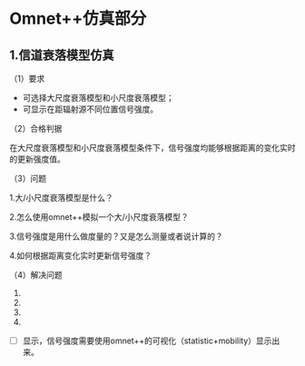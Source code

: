 # Omnet++仿真部分

## 1.信道衰落模型仿真

（1）要求

- 可选择大尺度衰落模型和小尺度衰落模型；
- 可显示在距辐射源不同位置信号强度。

（2）合格判据

在大尺度衰落模型和小尺度衰落模型条件下，信号强度均能够根据距离的变化实时的更新强度值。

（3）问题

1.大/小尺度衰落模型是什么？

2.怎么使用omnet++模拟一个大/小尺度衰落模型？

3.信号强度是用什么做度量的？又是怎么测量或者说计算的？

4.如何根据距离变化实时更新信号强度？

（4）解决问题

1.

2.

3.

4.

- [ ] 显示，信号强度需要使用omnet++的可视化（statistic+mobility）显示出来。